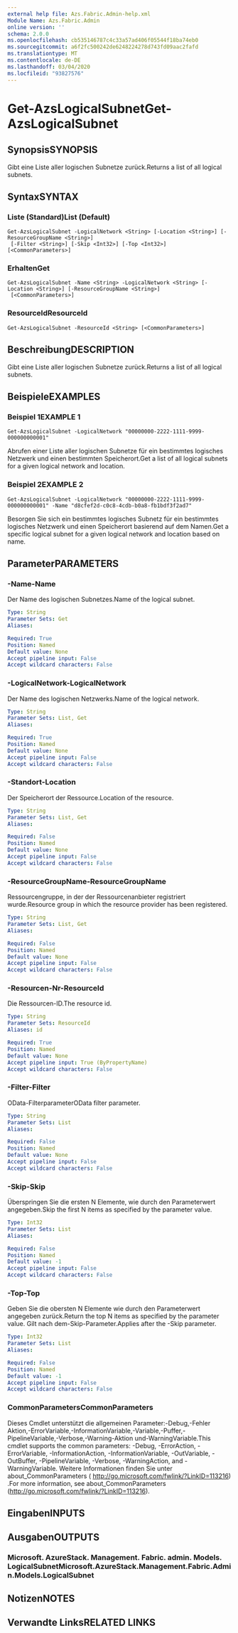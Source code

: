 ```yaml
---
external help file: Azs.Fabric.Admin-help.xml
Module Name: Azs.Fabric.Admin
online version: ''
schema: 2.0.0
ms.openlocfilehash: cb535146787c4c33a57ad406f05544f18ba74eb0
ms.sourcegitcommit: a6f2fc500242de6248224278d743fd09aac2fafd
ms.translationtype: MT
ms.contentlocale: de-DE
ms.lasthandoff: 03/04/2020
ms.locfileid: "93827576"
---
```

# <span data-ttu-id="b1dc2-101">Get-AzsLogicalSubnet</span><span class="sxs-lookup"><span data-stu-id="b1dc2-101">Get-AzsLogicalSubnet</span></span>

## <span data-ttu-id="b1dc2-102">Synopsis</span><span class="sxs-lookup"><span data-stu-id="b1dc2-102">SYNOPSIS</span></span>
<span data-ttu-id="b1dc2-103">Gibt eine Liste aller logischen Subnetze zurück.</span><span class="sxs-lookup"><span data-stu-id="b1dc2-103">Returns a list of all logical subnets.</span></span>

## <span data-ttu-id="b1dc2-104">Syntax</span><span class="sxs-lookup"><span data-stu-id="b1dc2-104">SYNTAX</span></span>

### <span data-ttu-id="b1dc2-105">Liste (Standard)</span><span class="sxs-lookup"><span data-stu-id="b1dc2-105">List (Default)</span></span>
```
Get-AzsLogicalSubnet -LogicalNetwork <String> [-Location <String>] [-ResourceGroupName <String>]
 [-Filter <String>] [-Skip <Int32>] [-Top <Int32>] [<CommonParameters>]
```

### <span data-ttu-id="b1dc2-106">Erhalten</span><span class="sxs-lookup"><span data-stu-id="b1dc2-106">Get</span></span>
```
Get-AzsLogicalSubnet -Name <String> -LogicalNetwork <String> [-Location <String>] [-ResourceGroupName <String>]
 [<CommonParameters>]
```

### <span data-ttu-id="b1dc2-107">ResourceId</span><span class="sxs-lookup"><span data-stu-id="b1dc2-107">ResourceId</span></span>
```
Get-AzsLogicalSubnet -ResourceId <String> [<CommonParameters>]
```

## <span data-ttu-id="b1dc2-108">Beschreibung</span><span class="sxs-lookup"><span data-stu-id="b1dc2-108">DESCRIPTION</span></span>
<span data-ttu-id="b1dc2-109">Gibt eine Liste aller logischen Subnetze zurück.</span><span class="sxs-lookup"><span data-stu-id="b1dc2-109">Returns a list of all logical subnets.</span></span>

## <span data-ttu-id="b1dc2-110">Beispiele</span><span class="sxs-lookup"><span data-stu-id="b1dc2-110">EXAMPLES</span></span>

### <span data-ttu-id="b1dc2-111">Beispiel 1</span><span class="sxs-lookup"><span data-stu-id="b1dc2-111">EXAMPLE 1</span></span>
```
Get-AzsLogicalSubnet -LogicalNetwork "00000000-2222-1111-9999-000000000001"
```

<span data-ttu-id="b1dc2-112">Abrufen einer Liste aller logischen Subnetze für ein bestimmtes logisches Netzwerk und einen bestimmten Speicherort.</span><span class="sxs-lookup"><span data-stu-id="b1dc2-112">Get a list of all logical subnets for a given logical network and location.</span></span>

### <span data-ttu-id="b1dc2-113">Beispiel 2</span><span class="sxs-lookup"><span data-stu-id="b1dc2-113">EXAMPLE 2</span></span>
```
Get-AzsLogicalSubnet -LogicalNetwork "00000000-2222-1111-9999-000000000001" -Name "d8cfef2d-c0c8-4cdb-b0a8-fb1bdf3f2ad7"
```

<span data-ttu-id="b1dc2-114">Besorgen Sie sich ein bestimmtes logisches Subnetz für ein bestimmtes logisches Netzwerk und einen Speicherort basierend auf dem Namen.</span><span class="sxs-lookup"><span data-stu-id="b1dc2-114">Get a specific logical subnet for a given logical network and location based on name.</span></span>

## <span data-ttu-id="b1dc2-115">Parameter</span><span class="sxs-lookup"><span data-stu-id="b1dc2-115">PARAMETERS</span></span>

### <span data-ttu-id="b1dc2-116">-Name</span><span class="sxs-lookup"><span data-stu-id="b1dc2-116">-Name</span></span>
<span data-ttu-id="b1dc2-117">Der Name des logischen Subnetzes.</span><span class="sxs-lookup"><span data-stu-id="b1dc2-117">Name of the logical subnet.</span></span>

```yaml
Type: String
Parameter Sets: Get
Aliases:

Required: True
Position: Named
Default value: None
Accept pipeline input: False
Accept wildcard characters: False
```

### <span data-ttu-id="b1dc2-118">-LogicalNetwork</span><span class="sxs-lookup"><span data-stu-id="b1dc2-118">-LogicalNetwork</span></span>
<span data-ttu-id="b1dc2-119">Der Name des logischen Netzwerks.</span><span class="sxs-lookup"><span data-stu-id="b1dc2-119">Name of the logical network.</span></span>

```yaml
Type: String
Parameter Sets: List, Get
Aliases:

Required: True
Position: Named
Default value: None
Accept pipeline input: False
Accept wildcard characters: False
```

### <span data-ttu-id="b1dc2-120">-Standort</span><span class="sxs-lookup"><span data-stu-id="b1dc2-120">-Location</span></span>
<span data-ttu-id="b1dc2-121">Der Speicherort der Ressource.</span><span class="sxs-lookup"><span data-stu-id="b1dc2-121">Location of the resource.</span></span>

```yaml
Type: String
Parameter Sets: List, Get
Aliases:

Required: False
Position: Named
Default value: None
Accept pipeline input: False
Accept wildcard characters: False
```

### <span data-ttu-id="b1dc2-122">-ResourceGroupName</span><span class="sxs-lookup"><span data-stu-id="b1dc2-122">-ResourceGroupName</span></span>
<span data-ttu-id="b1dc2-123">Ressourcengruppe, in der der Ressourcenanbieter registriert wurde.</span><span class="sxs-lookup"><span data-stu-id="b1dc2-123">Resource group in which the resource provider has been registered.</span></span>

```yaml
Type: String
Parameter Sets: List, Get
Aliases:

Required: False
Position: Named
Default value: None
Accept pipeline input: False
Accept wildcard characters: False
```

### <span data-ttu-id="b1dc2-124">-Resourcen-Nr</span><span class="sxs-lookup"><span data-stu-id="b1dc2-124">-ResourceId</span></span>
<span data-ttu-id="b1dc2-125">Die Ressourcen-ID.</span><span class="sxs-lookup"><span data-stu-id="b1dc2-125">The resource id.</span></span>

```yaml
Type: String
Parameter Sets: ResourceId
Aliases: id

Required: True
Position: Named
Default value: None
Accept pipeline input: True (ByPropertyName)
Accept wildcard characters: False
```

### <span data-ttu-id="b1dc2-126">-Filter</span><span class="sxs-lookup"><span data-stu-id="b1dc2-126">-Filter</span></span>
<span data-ttu-id="b1dc2-127">OData-Filterparameter</span><span class="sxs-lookup"><span data-stu-id="b1dc2-127">OData filter parameter.</span></span>

```yaml
Type: String
Parameter Sets: List
Aliases:

Required: False
Position: Named
Default value: None
Accept pipeline input: False
Accept wildcard characters: False
```

### <span data-ttu-id="b1dc2-128">-Skip</span><span class="sxs-lookup"><span data-stu-id="b1dc2-128">-Skip</span></span>
<span data-ttu-id="b1dc2-129">Überspringen Sie die ersten N Elemente, wie durch den Parameterwert angegeben.</span><span class="sxs-lookup"><span data-stu-id="b1dc2-129">Skip the first N items as specified by the parameter value.</span></span>

```yaml
Type: Int32
Parameter Sets: List
Aliases:

Required: False
Position: Named
Default value: -1
Accept pipeline input: False
Accept wildcard characters: False
```

### <span data-ttu-id="b1dc2-130">-Top</span><span class="sxs-lookup"><span data-stu-id="b1dc2-130">-Top</span></span>
<span data-ttu-id="b1dc2-131">Geben Sie die obersten N Elemente wie durch den Parameterwert angegeben zurück.</span><span class="sxs-lookup"><span data-stu-id="b1dc2-131">Return the top N items as specified by the parameter value.</span></span>
<span data-ttu-id="b1dc2-132">Gilt nach dem-Skip-Parameter.</span><span class="sxs-lookup"><span data-stu-id="b1dc2-132">Applies after the -Skip parameter.</span></span>

```yaml
Type: Int32
Parameter Sets: List
Aliases:

Required: False
Position: Named
Default value: -1
Accept pipeline input: False
Accept wildcard characters: False
```

### <span data-ttu-id="b1dc2-133">CommonParameters</span><span class="sxs-lookup"><span data-stu-id="b1dc2-133">CommonParameters</span></span>
<span data-ttu-id="b1dc2-134">Dieses Cmdlet unterstützt die allgemeinen Parameter:-Debug,-Fehler Aktion,-ErrorVariable,-InformationVariable,-Variable,-Puffer,-PipelineVariable,-Verbose,-Warning-Aktion und-WarningVariable.</span><span class="sxs-lookup"><span data-stu-id="b1dc2-134">This cmdlet supports the common parameters: -Debug, -ErrorAction, -ErrorVariable, -InformationAction, -InformationVariable, -OutVariable, -OutBuffer, -PipelineVariable, -Verbose, -WarningAction, and -WarningVariable.</span></span> <span data-ttu-id="b1dc2-135">Weitere Informationen finden Sie unter about_CommonParameters ( http://go.microsoft.com/fwlink/?LinkID=113216) .</span><span class="sxs-lookup"><span data-stu-id="b1dc2-135">For more information, see about_CommonParameters (http://go.microsoft.com/fwlink/?LinkID=113216).</span></span>

## <span data-ttu-id="b1dc2-136">Eingaben</span><span class="sxs-lookup"><span data-stu-id="b1dc2-136">INPUTS</span></span>

## <span data-ttu-id="b1dc2-137">Ausgaben</span><span class="sxs-lookup"><span data-stu-id="b1dc2-137">OUTPUTS</span></span>

### <span data-ttu-id="b1dc2-138">Microsoft. AzureStack. Management. Fabric. admin. Models. LogicalSubnet</span><span class="sxs-lookup"><span data-stu-id="b1dc2-138">Microsoft.AzureStack.Management.Fabric.Admin.Models.LogicalSubnet</span></span>

## <span data-ttu-id="b1dc2-139">Notizen</span><span class="sxs-lookup"><span data-stu-id="b1dc2-139">NOTES</span></span>

## <span data-ttu-id="b1dc2-140">Verwandte Links</span><span class="sxs-lookup"><span data-stu-id="b1dc2-140">RELATED LINKS</span></span>
